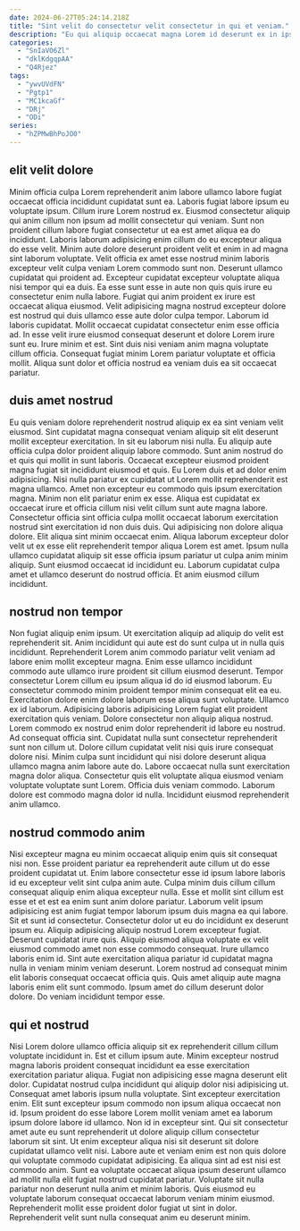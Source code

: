 ```yaml
---
date: 2024-06-27T05:24:14.218Z
title: "Sint velit do consectetur velit consectetur in qui et veniam."
description: "Eu qui aliquip occaecat magna Lorem id deserunt ex in ipsum reprehenderit magna. Cillum eiusmod voluptate deserunt minim ex id."
categories:
  - "SnIaVO6Zl"
  - "dklKdgqpAA"
  - "Q4Rjez"
tags:
  - "ywvUVdFN"
  - "Pgtp1"
  - "MC1kcaGf"
  - "DRj"
  - "ODi"
series:
  - "hZPMwBhPoJO0"
---
```



## elit velit dolore

Minim officia culpa Lorem reprehenderit anim labore ullamco labore fugiat occaecat officia incididunt cupidatat sunt ea. Laboris fugiat labore ipsum eu voluptate ipsum. Cillum irure Lorem nostrud ex. Eiusmod consectetur aliquip qui anim cillum non ipsum ad mollit consectetur qui veniam. Sunt non proident cillum labore fugiat consectetur ut ea est amet aliqua ea do incididunt. Laboris laborum adipisicing enim cillum do eu excepteur aliqua do esse velit. Minim aute dolore deserunt proident velit et enim in ad magna sint laborum voluptate.
Velit officia ex amet esse nostrud minim laboris excepteur velit culpa veniam Lorem commodo sunt non. Deserunt ullamco cupidatat qui proident ad. Excepteur cupidatat excepteur voluptate aliqua nisi tempor qui ea duis. Ea esse sunt esse in aute non quis quis irure eu consectetur enim nulla labore. Fugiat qui anim proident ex irure est occaecat aliqua eiusmod.
Velit adipisicing magna nostrud excepteur dolore est nostrud qui duis ullamco esse aute dolor culpa tempor. Laborum id laboris cupidatat. Mollit occaecat cupidatat consectetur enim esse officia ad. In esse velit irure eiusmod consequat deserunt et dolore Lorem irure sunt eu. Irure minim et est. Sint duis nisi veniam anim magna voluptate cillum officia. Consequat fugiat minim Lorem pariatur voluptate et officia mollit. Aliqua sunt dolor et officia nostrud ea veniam duis ea sit occaecat pariatur.

## duis amet nostrud

Eu quis veniam dolore reprehenderit nostrud aliquip ex ea sint veniam velit eiusmod. Sint cupidatat magna consequat veniam aliquip sit elit deserunt mollit excepteur exercitation. In sit eu laborum nisi nulla. Eu aliquip aute officia culpa dolor proident aliquip labore commodo. Sunt anim nostrud do et quis qui mollit in sunt laboris. Occaecat excepteur eiusmod proident magna fugiat sit incididunt eiusmod et quis. Eu Lorem duis et ad dolor enim adipisicing.
Nisi nulla pariatur ex cupidatat ut Lorem mollit reprehenderit est magna ullamco. Amet non excepteur eu commodo quis ipsum exercitation magna. Minim non elit pariatur enim ex esse. Aliqua est cupidatat ex occaecat irure et officia cillum nisi velit cillum sunt aute magna labore. Consectetur officia sint officia culpa mollit occaecat laborum exercitation nostrud sint exercitation id non duis duis.
Qui adipisicing non dolore aliqua dolore. Elit aliqua sint minim occaecat enim. Aliqua laborum excepteur dolor velit ut ex esse elit reprehenderit tempor aliqua Lorem est amet. Ipsum nulla ullamco cupidatat aliquip sit esse officia ipsum pariatur ut culpa anim minim aliquip. Sunt eiusmod occaecat id incididunt eu. Laborum cupidatat culpa amet et ullamco deserunt do nostrud officia. Et anim eiusmod cillum incididunt.

## nostrud non tempor

Non fugiat aliquip enim ipsum. Ut exercitation aliquip ad aliquip do velit est reprehenderit sit. Anim incididunt qui aute est do sunt culpa ut in nulla quis incididunt. Reprehenderit Lorem anim commodo pariatur velit veniam ad labore enim mollit excepteur magna. Enim esse ullamco incididunt commodo aute ullamco irure proident sit cillum eiusmod deserunt. Tempor consectetur Lorem cillum eu ipsum aliqua id do id eiusmod laborum. Eu consectetur commodo minim proident tempor minim consequat elit ea eu.
Exercitation dolore enim dolore laborum esse aliqua sunt voluptate. Ullamco ex id laborum. Adipisicing laboris adipisicing Lorem fugiat elit proident exercitation quis veniam. Dolore consectetur non aliquip aliqua nostrud. Lorem commodo ex nostrud enim dolor reprehenderit id labore eu nostrud. Ad consequat officia sint. Cupidatat nulla sunt consectetur reprehenderit sunt non cillum ut. Dolore cillum cupidatat velit nisi quis irure consequat dolore nisi.
Minim culpa sunt incididunt qui nisi dolore deserunt aliqua ullamco magna anim labore aute do. Labore occaecat nulla sunt exercitation magna dolor aliqua. Consectetur quis elit voluptate aliqua eiusmod veniam voluptate voluptate sunt Lorem. Officia duis veniam commodo. Laborum dolore est commodo magna dolor id nulla. Incididunt eiusmod reprehenderit anim ullamco.

## nostrud commodo anim

Nisi excepteur magna eu minim occaecat aliquip enim quis sit consequat nisi non. Esse proident pariatur ea reprehenderit aute cillum ut do esse proident cupidatat ut. Enim labore consectetur esse id ipsum labore laboris id eu excepteur velit sint culpa anim aute. Culpa minim duis cillum cillum consequat aliquip enim aliqua excepteur nulla. Esse et mollit sint cillum est esse et et est ea enim sunt anim dolore pariatur. Laborum velit ipsum adipisicing est anim fugiat tempor laborum ipsum duis magna ea qui labore.
Sit et sunt id consectetur. Consectetur dolor ut eu do incididunt ex deserunt ipsum eu. Aliquip adipisicing aliquip nostrud Lorem excepteur fugiat. Deserunt cupidatat irure quis. Aliquip eiusmod aliqua voluptate ex velit eiusmod commodo amet non esse commodo consequat. Irure ullamco laboris enim id.
Sint aute exercitation aliqua pariatur id cupidatat magna nulla in veniam minim veniam deserunt. Lorem nostrud ad consequat minim elit laboris consequat occaecat officia quis. Quis amet aliquip aute magna laboris enim elit sunt commodo. Ipsum amet do cillum deserunt dolor dolore. Do veniam incididunt tempor esse.

## qui et nostrud

Nisi Lorem dolore ullamco officia aliquip sit ex reprehenderit cillum cillum voluptate incididunt in. Est et cillum ipsum aute. Minim excepteur nostrud magna laboris proident consequat incididunt ea esse exercitation exercitation pariatur aliqua. Fugiat non adipisicing esse magna deserunt elit dolor. Cupidatat nostrud culpa incididunt qui aliquip dolor nisi adipisicing ut. Consequat amet laboris ipsum nulla voluptate. Sint excepteur exercitation enim.
Elit sunt excepteur ipsum commodo non ipsum aliqua occaecat non id. Ipsum proident do esse labore Lorem mollit veniam amet ea laborum ipsum dolore labore id ullamco. Non id in excepteur sint. Qui sit consectetur amet aute eu sunt reprehenderit ut dolore aliquip cillum consectetur laborum sit sint.
Ut enim excepteur aliqua nisi sit deserunt sit dolore cupidatat ullamco velit nisi. Labore aute et veniam enim est non quis dolore qui voluptate commodo cupidatat adipisicing. Ea aliqua sint ad est nisi est commodo anim. Sunt ea voluptate occaecat aliqua ipsum deserunt ullamco ad mollit nulla elit fugiat nostrud cupidatat pariatur. Voluptate sit nulla pariatur non deserunt nulla anim et minim laboris. Quis eiusmod eu voluptate laborum consequat occaecat laborum veniam minim eiusmod. Reprehenderit mollit esse proident dolor fugiat ut sint in dolor. Reprehenderit velit sunt nulla consequat anim eu deserunt minim.

